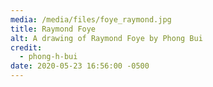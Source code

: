 ```yaml
---
media: /media/files/foye_raymond.jpg
title: Raymond Foye
alt: A drawing of Raymond Foye by Phong Bui
credit:
  - phong-h-bui
date: 2020-05-23 16:56:00 -0500
---
```

